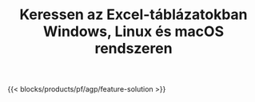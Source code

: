 ﻿---
title: Keressen az Excel-táblázatokban Windows, Linux és macOS rendszeren 
weight: 7730
url: /hu/search
description: Ingyenes alkalmazás és API-k szövegek kereséséhez XLS, XLSX és ODS fájlokban
---
{{< blocks/products/pf/agp/feature-solution >}} 

